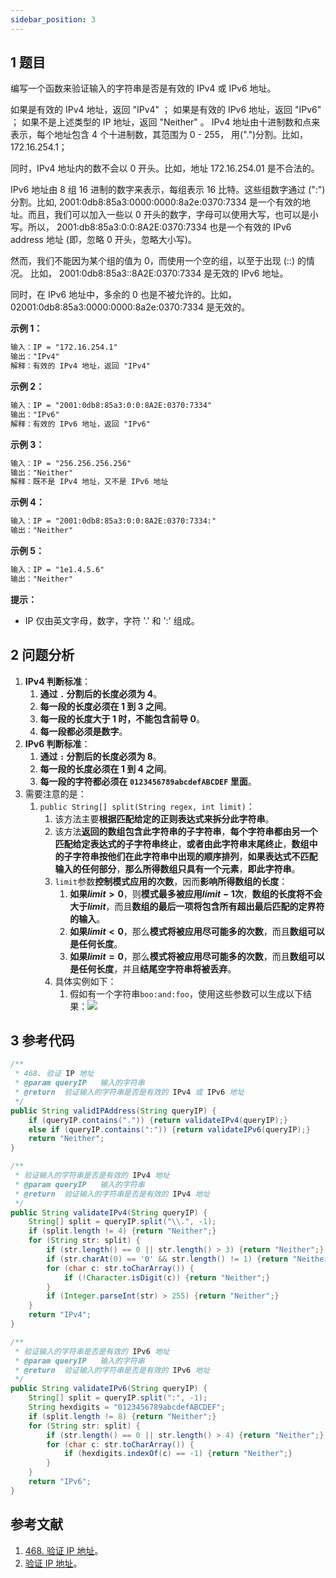 ```yaml
---
sidebar_position: 3
---
```


## 1 题目

编写一个函数来验证输入的字符串是否是有效的 IPv4 或 IPv6 地址。

如果是有效的 IPv4 地址，返回 "IPv4" ；
如果是有效的 IPv6 地址，返回 "IPv6" ；
如果不是上述类型的 IP 地址，返回 "Neither" 。
IPv4 地址由十进制数和点来表示，每个地址包含 4 个十进制数，其范围为 0 - 255， 用(".")分割。比如，172.16.254.1；

同时，IPv4 地址内的数不会以 0 开头。比如，地址 172.16.254.01 是不合法的。

IPv6 地址由 8 组 16 进制的数字来表示，每组表示 16 比特。这些组数字通过 (":")分割。比如,  2001:0db8:85a3:0000:0000:8a2e:0370:7334 是一个有效的地址。而且，我们可以加入一些以 0 开头的数字，字母可以使用大写，也可以是小写。所以， 2001:db8:85a3:0:0:8A2E:0370:7334 也是一个有效的 IPv6 address 地址 (即，忽略 0 开头，忽略大小写)。

然而，我们不能因为某个组的值为 0，而使用一个空的组，以至于出现 (::) 的情况。 比如， 2001:0db8:85a3::8A2E:0370:7334 是无效的 IPv6 地址。

同时，在 IPv6 地址中，多余的 0 也是不被允许的。比如， 02001:0db8:85a3:0000:0000:8a2e:0370:7334 是无效的。

**示例 1：**

```txt
输入：IP = "172.16.254.1"
输出："IPv4"
解释：有效的 IPv4 地址，返回 "IPv4"
```

**示例 2：**

```txt
输入：IP = "2001:0db8:85a3:0:0:8A2E:0370:7334"
输出："IPv6"
解释：有效的 IPv6 地址，返回 "IPv6"
```

**示例 3：**

```txt
输入：IP = "256.256.256.256"
输出："Neither"
解释：既不是 IPv4 地址，又不是 IPv6 地址
```

**示例 4：**

```txt
输入：IP = "2001:0db8:85a3:0:0:8A2E:0370:7334:"
输出："Neither"
```

**示例 5：**

```txt
输入：IP = "1e1.4.5.6"
输出："Neither"
```

**提示：**

* IP 仅由英文字母，数字，字符 '.' 和 ':' 组成。

## 2 问题分析

1. **IPv4 判断标准**：
   1. **通过 `.` 分割后的长度必须为 4**。
   2. **每一段的长度必须在 1 到 3 之间**。
   3. **每一段的长度大于 1 时，不能包含前导 0**。
   4. **每一段都必须是数字**。
2. **IPv6 判断标准**：
   1. **通过 `:` 分割后的长度必须为 8**。
   2. **每一段的长度必须在 1 到 4 之间**。
   3. **每一段的字符都必须在 `0123456789abcdefABCDEF` 里面**。
3. 需要注意的是：
   1. `public String[] split(String regex, int limit)`：
      1. 该方法主要**根据匹配给定的正则表达式来拆分此字符串**。
      2. 该方法**返回的数组包含此字符串的子字符串**，**每个字符串都由另一个匹配给定表达式的子字符串终止**，**或者由此字符串末尾终止**，**数组中的子字符串按他们在此字符串中出现的顺序排列**，**如果表达式不匹配输入的任何部分**，**那么所得数组只具有一个元素**，**即此字符串**。
      3. `limit`参数**控制模式应用的次数**，因而**影响所得数组的长度**：
         1. **如果$limit \gt 0$**，则**模式最多被应用$limit - 1$次**，**数组的长度将不会大于$limit$**，而且**数组的最后一项将包含所有超出最后匹配的定界符的输入**。
         2. **如果$limit \lt 0$**，那么**模式将被应用尽可能多的次数**，而且**数组可以是任何长度**。
         3. **如果$limit = 0$**，那么**模式将被应用尽可能多的次数**，而且**数组可以是任何长度**，并且**结尾空字符串将被丢弃**。
      4. 具体实例如下：
         1. 假如有一个字符串`boo:and:foo`，使用这些参数可以生成以下结果：![](https://notebook.ricear.com/media/202111/2021-11-14_221925_952904.png)

## 3 参考代码

```java
/**
 * 468. 验证 IP 地址
 * @param queryIP   输入的字符串
 * @return  验证输入的字符串是否是有效的 IPv4 或 IPv6 地址
 */
public String validIPAddress(String queryIP) {
    if (queryIP.contains(".")) {return validateIPv4(queryIP);}
    else if (queryIP.contains(":")) {return validateIPv6(queryIP);}
    return "Neither";
}

/**
 * 验证输入的字符串是否是有效的 IPv4 地址
 * @param queryIP   输入的字符串
 * @return  验证输入的字符串是否是有效的 IPv4 地址
 */
public String validateIPv4(String queryIP) {
    String[] split = queryIP.split("\\.", -1);
    if (split.length != 4) {return "Neither";}
    for (String str: split) {
        if (str.length() == 0 || str.length() > 3) {return "Neither";}
        if (str.charAt(0) == '0' && str.length() != 1) {return "Neither";}
        for (char c: str.toCharArray()) {
            if (!Character.isDigit(c)) {return "Neither";}
        }
        if (Integer.parseInt(str) > 255) {return "Neither";}
    }
    return "IPv4";
}

/**
 * 验证输入的字符串是否是有效的 IPv6 地址
 * @param queryIP   输入的字符串
 * @return  验证输入的字符串是否是有效的 IPv6 地址
 */
public String validateIPv6(String queryIP) {
    String[] split = queryIP.split(":", -1);
    String hexdigits = "0123456789abcdefABCDEF";
    if (split.length != 8) {return "Neither";}
    for (String str: split) {
        if (str.length() == 0 || str.length() > 4) {return "Neither";}
        for (char c: str.toCharArray()) {
            if (hexdigits.indexOf(c) == -1) {return "Neither";}
        }
    }
    return "IPv6";
}
```

## 参考文献

1. [468. 验证 IP 地址](https://leetcode-cn.com/problems/validate-ip-address)。
2. [验证 IP 地址](https://leetcode-cn.com/problems/validate-ip-address/solution/yan-zheng-ip-di-zhi-by-leetcode)。

